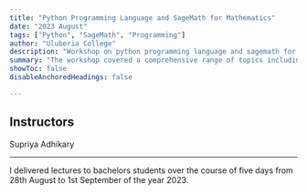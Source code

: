 ```yaml
---
title: "Python Programming Language and SageMath for Mathematics"
date: "2023 August"
tags: ["Python", "SageMath", "Programming"]
author: "Uluberia College"
description: "Workshop on python programming language and sagemath for mathematics" 
summary: "The workshop covered a comprehensive range of topics including introduction to Python programming language, basics of SageMath, numerical computing, data visualization, and application in solving mathematics problems." 
showToc: false
disableAnchoredHeadings: false

---
```


## Instructors

Supriya Adhikary

---
I delivered lectures to bachelors students over the course of five days from 28th August to 1st September of the year 2023.
